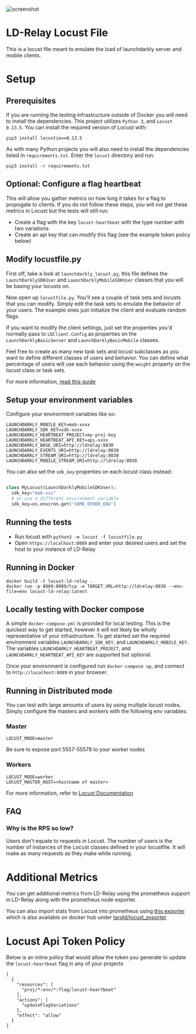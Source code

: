 ![screenshot](screenshot.png)


# LD-Relay Locust File


This is a locust file meant to emulate the load of launchdarkly server and mobile clients.


# Setup

## Prerequisites

If you are running the testing infrastructure outside of Docker you will need to install the dependencies. This project utilizes `Python 3`, and `Locust 0.13.5`. You can install the required version of Locust with:

```
pip3 install locustio==0.13.5
```

As with many Python projects you will also need to install the dependencies listed in `requirements.txt`. Enter the `locust` directory and run:

```
pip3 install -r requirements.txt
```


## Optional: Configure a flag heartbeat

This will allow you gather metrics on how long it takes for a flag to propogate to clients. If you do not follow these steps, you will not get these metrics in Locust but the tests will still run.

- Create a flag with the key `locust-heartbeat` with the type number with two variations
- Create an api key that can modify this flag (see the example token policy below)


## Modify locustfile.py

First off, take a look at `launchdarkly_locust.py`, this file defines the `LaunchDarklySDKUser` and `LaunchDarklyMobileSDKUser` classes that you will be basing your locusts on.

Now open up `locustfile.py`. You'll see a couple of task sets and locusts that you can modify. Simply edit the task sets to emulate the behavior of your users. The example ones just initialize the client and evaluate random flags.

If you want to modify the client settings, just set the properties you'd normally pass to `LDClient.Config` as properties on the `LaunchDarklyBasicServer` and `LaunchDarklyBasicMobile` classes.

Feel free to create as many new task sets and locust subclasses as you want to define different classes of users and behavior. You can define what percentage of users will use each behavior using the `weight` property on the locust class or task sets.

For more information, [read this guide](https://docs.locust.io/en/stable/writing-a-locustfile.html)


## Setup your environment variables

Configure your environment variables like so:

```
LAUNCHDARKLY_MOBILE_KEY=mob-xxxx
LAUNCHDARKLY_SDK_KEY=sdk-xxxx
LAUNCHDARKLY_HEARTBEAT_PROJECT=my-proj-key
LAUNCHDARKLY_HEARTBEAT_API_KEY=api-xxxx
LAUNCHDARKLY_BASE_URI=http://ldrelay:8030
LAUNCHDARKLY_EVENTS_URI=http://ldrelay:8030
LAUNCHDARKLY_STREAM_URI=http://ldrelay:8030
LAUNCHDARKLY_MOBILE_STREAM_URI=http://ldrelay:8030
```

You can also set the `sdk_key` properties on each locust class instead:

```python

class MyLocust(LaunchDarklyMobileSDKUser):
  sdk_key="mob-xxx"
  # or use a different environment variable
  sdk_key=os.environ.get('SOME_OTHER_ENV')
```


## Running the tests

- Run locust with `python3 -m locust -f locustfile.py`
- Open `https://localhost:8089` and enter your desired users and set the host to your instance of LD-Relay

## Running in Docker

```
docker build -t locust-ld-relay .
docker run -p 8089:8089/tcp -e TARGET_URL=http://ldrelay:8030 --env-file=env locust-ld-relay:latest
```

## Locally testing with Docker compose

A simple `docker-compose.yml` is provided for local testing. This is the quickest way to get started, however it will not likely be wholly representative of your infrastructure. To get started set the required environment variables `LAUNCHDARKLY_SDK_KEY`, and `LAUNCHDARKLY_MOBILE_KEY`. The variables `LAUNCHDARKLY_HEARTBEAT_PROJECT`, and ` LAUNCHDARKLY_HEARTBEAT_API_KEY` are supported but optional.

Once your environment is configured run `docker-compose up`, and connect to `http://localhost:8089` in your browser.

## Running in Distributed mode

You can test with large amounts of users by using multiple locust nodes. Simply configure the masters and workers with the following env variables:

### Master

```
LOCUST_MODE=master
```

Be sure to expose port 5557-55578 to your worker nodes

### Workers

```
LOCUST_MODE=worker
LOCUST_MASTER_HOST=<hostname of master>
```

For more information, refer to [Locust Documentation](https://docs.locust.io/en/stable/running-locust-docker.html)


## FAQ

### Why is the RPS so low?

Users don't equate to requests in Locust. The number of users is the number of instances of the Locust classes defined in your locustfile. It will make as many requests as they make while running.


# Additional Metrics

You can get additional metrics from LD-Relay using the prometheus support in LD-Relay along with the prometheus node exporter.

You can also import stats from Locust into prometheus using [this exporter](https://github.com/ilsken/locust_exporter) which is also available on docker hub under [tarqld/locust_exporter](https://hub.docker.com/r/tarqld/locust_exporter)


# Locust Api Token Policy

Below is an inline policy that would allow the token you generate to update the `locust-heartbeat` flag in any of your projects

```
[
  {
    "resources": [
      "proj/*:env/*:flag/locust-heartbeat"
    ],
    "actions": [
      "updateFlagVariations"
    ],
    "effect": "allow"
  }
]
```
